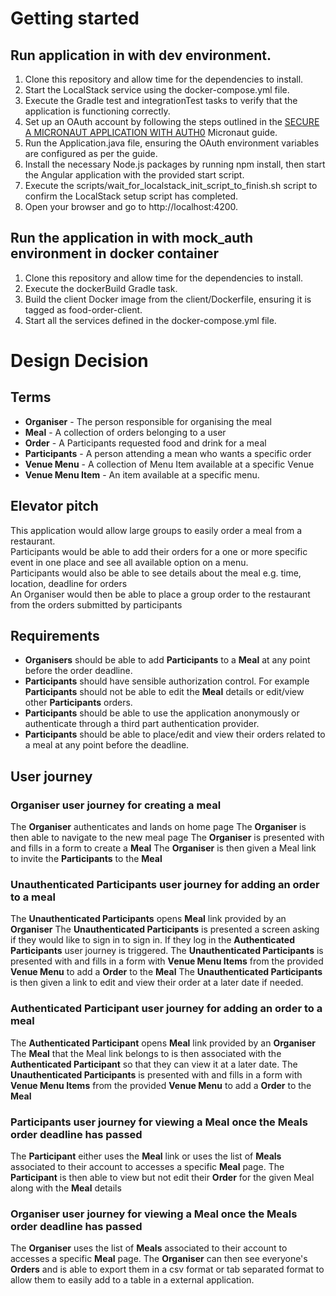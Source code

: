 # Getting started

## Run application in with dev environment.
1. Clone this repository and allow time for the dependencies to install.
2. Start the LocalStack service using the docker-compose.yml file.
3. Execute the Gradle test and integrationTest tasks to verify that the application is functioning correctly.
4. Set up an OAuth account by following the steps outlined in the [SECURE A MICRONAUT APPLICATION WITH AUTH0](https://guides.micronaut.io/latest/micronaut-oauth2-auth0-gradle-java.html) Micronaut guide.   
5. Run the Application.java file, ensuring the OAuth environment variables are configured as per the guide.
6. Install the necessary Node.js packages by running npm install, then start the Angular application with the provided start script.
7. Execute the scripts/wait_for_localstack_init_script_to_finish.sh script to confirm the LocalStack setup script has completed.
8. Open your browser and go to http://localhost:4200.

## Run the application in with mock_auth environment in docker container
1. Clone this repository and allow time for the dependencies to install.
2. Execute the dockerBuild Gradle task.
3. Build the client Docker image from the client/Dockerfile, ensuring it is tagged as food-order-client.
4. Start all the services defined in the docker-compose.yml file.

# Design Decision

## Terms
- **Organiser** - The person responsible for organising the meal
- **Meal** - A collection of orders belonging to a user
- **Order** - A Participants requested food and drink for a meal
- **Participants** - A person attending a mean who wants a specific order
- **Venue Menu** - A collection of Menu Item available at a specific Venue
- **Venue Menu Item** - An item available at a specific menu.


## Elevator pitch
This application would allow large groups to easily order a meal from a restaurant.    
Participants would be able to add their orders for a one or more specific event in one place and see all available option on a menu.  
Participants would also be able to see details about the meal e.g. time, location, deadline for orders  
An Organiser would then be able to place a group order to the restaurant from the orders submitted by participants

## Requirements
- **Organisers** should be able to add **Participants** to a **Meal** at any point before the order deadline.
- **Participants** should have sensible authorization control. For example **Participants** should not be able to edit the **Meal** details or edit/view other **Participants** orders.
- **Participants** should be able to use the application anonymously or authenticate through a third part authentication provider.
- **Participants** should be able to place/edit and view their orders related to a meal at any point before the deadline.



## User journey
### **Organiser** user journey for creating a meal
The **Organiser** authenticates and lands on home page
The **Organiser** is then able to navigate to the new meal page
The **Organiser** is presented with and fills in a form to create a **Meal**
The **Organiser** is then given a Meal link to invite the **Participants** to the **Meal**

### **Unauthenticated Participants** user journey for adding an order to a meal
The **Unauthenticated Participants** opens **Meal** link provided by an **Organiser**
The **Unauthenticated Participants** is presented a screen asking if they would like to sign in to sign in. If they log in the **Authenticated Participants** user journey is triggered.
The **Unauthenticated Participants** is presented with and fills in a form with **Venue Menu Items** from the provided **Venue Menu** to add a **Order** to the **Meal**
The **Unauthenticated Participants** is then given a link to edit and view their order at a later date if needed.

### **Authenticated Participant** user journey for adding an order to a meal
The **Authenticated Participant** opens **Meal** link provided by an **Organiser**
The **Meal** that the Meal link belongs to is then associated with the **Authenticated Participant** so that they can view it at a later date.
The **Unauthenticated Participants** is presented with and fills in a form with **Venue Menu Items** from the provided **Venue Menu** to add a **Order** to the **Meal**

### **Participants** user journey for viewing a **Meal** once the **Meals** order deadline has passed
The **Participant** either uses the **Meal** link or uses the list of **Meals** associated to their account to accesses a specific **Meal** page.
The **Participant** is then able to view but not edit their **Order** for the given Meal along with the **Meal** details

### **Organiser** user journey for viewing a **Meal** once the **Meals** order deadline has passed
The **Organiser** uses the list of **Meals** associated to their account to accesses a specific **Meal** page.
The **Organiser** can then see everyone's **Orders** and is able to export them in a csv format or tab separated format to allow them to easily add to a table in a external application.